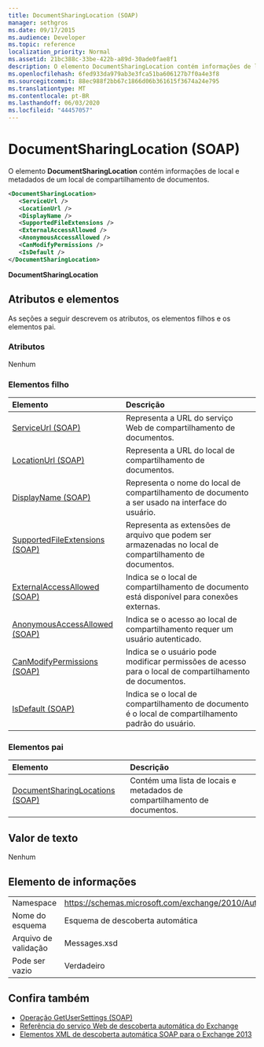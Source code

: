 ```yaml
---
title: DocumentSharingLocation (SOAP)
manager: sethgros
ms.date: 09/17/2015
ms.audience: Developer
ms.topic: reference
localization_priority: Normal
ms.assetid: 21bc388c-33be-422b-a89d-30ade0fae8f1
description: O elemento DocumentSharingLocation contém informações de local e metadados de um local de compartilhamento de documentos.
ms.openlocfilehash: 6fed933da979ab3e3fca51ba606127b7f0a4e3f8
ms.sourcegitcommit: 88ec988f2bb67c1866d06b361615f3674a24e795
ms.translationtype: MT
ms.contentlocale: pt-BR
ms.lasthandoff: 06/03/2020
ms.locfileid: "44457057"
---
```

# <a name="documentsharinglocation-soap"></a>DocumentSharingLocation (SOAP)

O elemento **DocumentSharingLocation** contém informações de local e metadados de um local de compartilhamento de documentos. 
  
```XML
<DocumentSharingLocation>
   <ServiceUrl />
   <LocationUrl />
   <DisplayName />
   <SupportedFileExtensions />
   <ExternalAccessAllowed />
   <AnonymousAccessAllowed />
   <CanModifyPermissions />
   <IsDefault />
</DocumentSharingLocation>
```

 **DocumentSharingLocation**
## <a name="attributes-and-elements"></a>Atributos e elementos

As seções a seguir descrevem os atributos, os elementos filhos e os elementos pai.
  
### <a name="attributes"></a>Atributos

Nenhum
  
### <a name="child-elements"></a>Elementos filho

|**Elemento**|**Descrição**|
|:-----|:-----|
|[ServiceUrl (SOAP)](serviceurl-soap.md) <br/> |Representa a URL do serviço Web de compartilhamento de documentos.  <br/> |
|[LocationUrl (SOAP)](locationurl-soap.md) <br/> |Representa a URL do local de compartilhamento de documentos.  <br/> |
|[DisplayName (SOAP)](displayname-soap.md) <br/> |Representa o nome do local de compartilhamento de documento a ser usado na interface do usuário.  <br/> |
|[SupportedFileExtensions (SOAP)](supportedfileextensions-soap.md) <br/> |Representa as extensões de arquivo que podem ser armazenadas no local de compartilhamento de documentos.  <br/> |
|[ExternalAccessAllowed (SOAP)](externalaccessallowed-soap.md) <br/> |Indica se o local de compartilhamento de documento está disponível para conexões externas.  <br/> |
|[AnonymousAccessAllowed (SOAP)](anonymousaccessallowed-soap.md) <br/> |Indica se o acesso ao local de compartilhamento requer um usuário autenticado.  <br/> |
|[CanModifyPermissions (SOAP)](canmodifypermissions-soap.md) <br/> |Indica se o usuário pode modificar permissões de acesso para o local de compartilhamento de documentos.  <br/> |
|[IsDefault (SOAP)](isdefault-soap.md) <br/> |Indica se o local de compartilhamento de documento é o local de compartilhamento padrão do usuário.  <br/> |
   
### <a name="parent-elements"></a>Elementos pai

|**Elemento**|**Descrição**|
|:-----|:-----|
|[DocumentSharingLocations (SOAP)](documentsharinglocations-soap.md) <br/> |Contém uma lista de locais e metadados de compartilhamento de documentos.  <br/> |
   
## <a name="text-value"></a>Valor de texto

Nenhum
  
## <a name="element-information"></a>Elemento de informações

|||
|:-----|:-----|
|Namespace  <br/> |https://schemas.microsoft.com/exchange/2010/Autodiscover  <br/> |
|Nome do esquema  <br/> |Esquema de descoberta automática  <br/> |
|Arquivo de validação  <br/> |Messages.xsd  <br/> |
|Pode ser vazio  <br/> |Verdadeiro  <br/> |
   
## <a name="see-also"></a>Confira também

- [Operação GetUserSettings (SOAP)](getusersettings-operation-soap.md)
- [Referência do serviço Web de descoberta automática do Exchange](autodiscover-web-service-reference-for-exchange.md)
- [Elementos XML de descoberta automática SOAP para o Exchange 2013](soap-autodiscover-xml-elements-for-exchange-2013.md)

